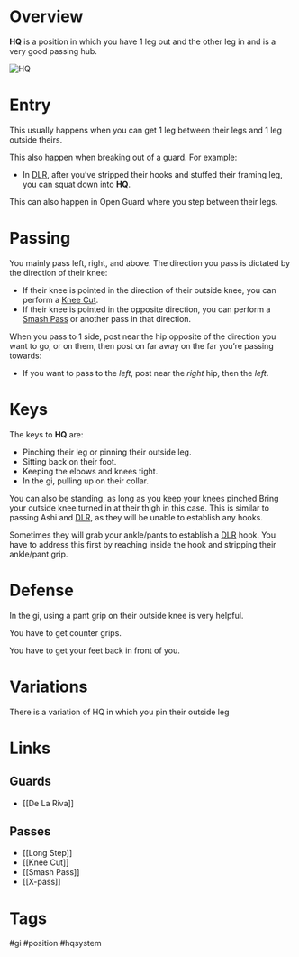 # Overview
**HQ** is a position in which you have 1 leg out and the other leg in and is a very good passing hub.

![HQ](https://preview.redd.it/x8uulmpupql51.png?width=966&format=png&auto=webp&s=5ec60de0ec8335177ee17b02409768c995b385d9)
# Entry
This usually happens when you can get 1 leg between their legs and 1 leg outside theirs. 

This also happen when breaking out of a guard. For example: 
- In [DLR](obsidian://open?vault=Obsidian-BJJ-Notes&file=Guards%2FDe%20La%20Riva), after you’ve stripped their hooks and stuffed their framing leg, you can squat down into **HQ**.

This can also happen in Open Guard where you step between their legs.
# Passing
You mainly pass left, right, and above. The direction you pass is dictated by the direction of their knee:
- If their knee is pointed in the direction of their outside knee, you can perform a [Knee Cut](obsidian://open?vault=Obsidian-BJJ-Notes&file=Guard%20Passing%2FKnee%20Cut).
- If their knee is pointed in the opposite direction, you can perform a [Smash Pass](obsidian://open?vault=Obsidian-BJJ-Notes&file=Guard%20Passing%2FSmash%20Pass) or another pass in that direction.

When you pass to 1 side, post near the hip opposite of the direction you want to go, or on them, then post on far away on the far you’re passing towards:
- If you want to pass to the *left*, post near the *right* hip, then the *left*.
# Keys
The keys to **HQ** are:
- Pinching their leg or pinning their outside leg.
- Sitting back on their foot.
- Keeping the elbows and knees tight.
- In the gi, pulling up on their collar.

You can also be standing, as long as you keep your knees pinched
Bring your outside knee turned in at their thigh in this case. This is similar to passing Ashi and [DLR](obsidian://open?vault=Obsidian-BJJ-Notes&file=Guards%2FDe%20La%20Riva), as they will be unable to establish any hooks.

Sometimes they will grab your ankle/pants to establish a [DLR](obsidian://open?vault=Obsidian-BJJ-Notes&file=Guards%2FDe%20La%20Riva) hook. You have to address this first by reaching inside the hook and stripping their ankle/pant grip.
# Defense
In the gi, using a pant grip on their outside knee is very helpful. 

You have to get counter grips.

You have to get your feet back in front of you.
# Variations
There is a variation of HQ in which you pin their outside leg
# Links
## Guards
- [[De La Riva]]
## Passes
- [[Long Step]]
- [[Knee Cut]]
- [[Smash Pass]]
- [[X-pass]]
# Tags
#gi #position #hqsystem